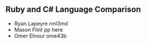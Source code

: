 ## Ruby and C# Language Comparison

* Ryan Lapeyre rml3md 
* Mason Flint pp here
* Omer Elnour ome43b

